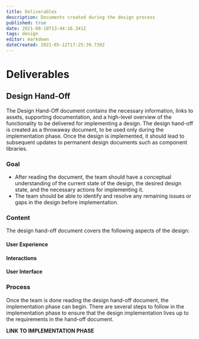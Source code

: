 ```yaml
---
title: Deliverables
description: Documents created during the design process
published: true
date: 2021-08-18T13:44:16.341Z
tags: design
editor: markdown
dateCreated: 2021-05-12T17:25:39.739Z
---
```


# Deliverables
## Design Hand-Off
The Design Hand-Off document contains the necessary information, links to assets, supporting documentation, and a high-level overview of the functionality to be delivered for implementing a design. The design hand-off is created as a throwaway document, to be used only during the implementation phase. Once the design is implemented, it should lead to subsequent updates to permanent design documents such as component libraries.

### Goal
- After reading the document, the team should have a conceptual understanding of the current state of the design, the desired design state, and the necessary actions for implementing it. 
- The team should be able to identify and resolve any remaining issues or gaps in the design before implementation.

### Content
The design hand-off document covers the following aspects of the design:
#### User Experience
#### Interactions
#### User Interface


### Process
Once the team is done reading the design hand-off document, the implementation phase can begin. There are several steps to follow in the implementation phase to ensure that the design implementation lives up to the requirements in the hand-off document.

**LINK TO IMPLEMENTATION PHASE**